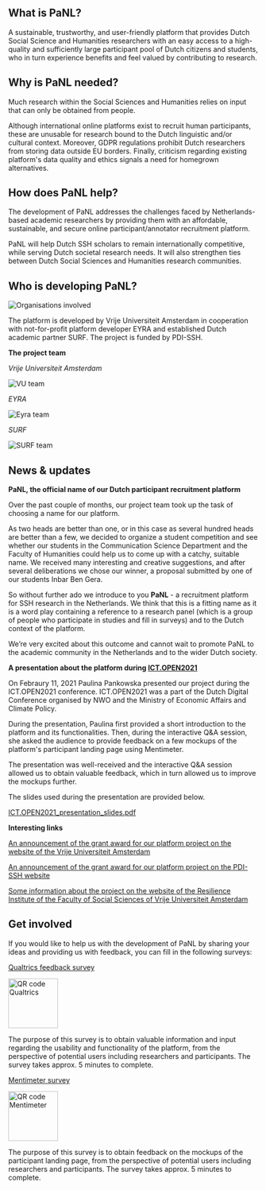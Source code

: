 
## What is PaNL?
A sustainable, trustworthy, and user-friendly platform that provides Dutch Social Science and Humanities researchers with an easy access to a high-quality and sufficiently large participant pool of Dutch citizens and students, who in turn experience benefits and feel valued by contributing to research. 

## Why is PaNL needed?
Much research within the Social Sciences and Humanities relies on input that can only be obtained from people. 

Although international online platforms exist to recruit human participants, these are unusable for research bound to the Dutch linguistic and/or cultural context. Moreover, GDPR regulations prohibit Dutch researchers from storing data outside EU borders. Finally, criticism regarding existing platform's data quality and ethics signals a need for homegrown alternatives.

## How does PaNL help? 
The development of PaNL addresses the challenges faced by Netherlands-based academic researchers by providing them with an affordable, sustainable, and secure online participant/annotator recruitment platform. 

PaNL will help Dutch SSH scholars to remain internationally competitive, while serving Dutch societal research needs. It will also strengthen ties between Dutch Social Sciences and Humanities research communities. 

## Who is developing PaNL?
<img align="center" src="https://user-images.githubusercontent.com/88659505/128699903-6ea37d62-7c51-4bad-b276-582450e10bb9.png"  title="Organisations involved" /> 

The platform is developed by Vrije Universiteit Amsterdam in cooperation with not-for-profit platform developer EYRA and established Dutch academic partner SURF. The project is funded by PDI-SSH. 

**The project team**

*Vrije Universiteit Amsterdam*

<img align="center"  src="https://user-images.githubusercontent.com/88659505/128718754-119f78e3-4813-437a-82ee-060608bed37d.png"  title="VU team" /> 


*EYRA* 

<img align="center" src="https://user-images.githubusercontent.com/88659505/128718646-00814d56-853b-4210-93fa-cf9c3afc6c89.png"  title="Eyra team" /> 


*SURF*

<img align="center" src="https://user-images.githubusercontent.com/88659505/128718913-91b4dcf1-d04c-4517-809f-ea8733c20d27.png"  title="SURF team" /> 

## News & updates 

**PaNL, the official name of our Dutch participant recruitment platform**

Over the past couple of months, our project team took up the task of choosing a name for our platform.

As two heads are better than one, or in this case as several hundred heads are better than a few, we decided to organize a student competition and see whether our students in the Communication Science Department and the Faculty of Humanities could help us to come up with a catchy, suitable name. We received many interesting and creative suggestions, and after several deliberations we chose our winner, a proposal submitted by one of our students Inbar Ben Gera.

So without further ado we introduce to you **PaNL** - a recruitment platform for SSH research in the Netherlands. We think that this is a fitting name as it is a word play containing a reference to a research panel (which is a group of people who participate in studies and fill in surveys) and to the Dutch context of the platform.

We’re very excited about this outcome and cannot wait to promote PaNL to the academic community in the Netherlands and to the wider Dutch society. 

 
**A presentation about the platform during [ICT.OPEN2021](https://www.ictopen.nl/)**

On Febraury 11, 2021 Paulina Pankowska presented our project during the ICT.OPEN2021 conference. ICT.OPEN2021 was a part of the Dutch Digital Conference organised by NWO and the Ministry of Economic Affairs and Climate Policy. 

During the presentation, Paulina first provided a short introduction to the platform and its functionalities. Then, during the interactive Q&A session, she asked the audience to provide feedback on a few mockups of the platform's participant landing page using Mentimeter. 

The presentation was well-received and the interactive Q&A session allowed us to obtain valuable feedback, which in turn allowed us to improve the mockups further.

The slides used during the presentation are provided below. 

[ICT.OPEN2021_presentation_slides.pdf](https://github.com/paulinakp/PaNL/files/6955043/ICT.OPEN2021_presentation_slides.pdf)


**Interesting links**

[An announcement of the grant award for our platform project on the website of the Vrije Universiteit Amsterdam](https://www.vu.nl/en/news-agenda/news/2020/apr-jun/04-06-platform-digitale-infrastructuur-social-science-and-humanities.aspx) 

[An announcement of the grant award for our platform project on the PDI-SSH website](https://pdi-ssh.nl/en/2020/06/funded-projects-2020-call/)

[Some information about the project on the website of the Resilience Institute of the Faculty of Social Sciences of Vrije Universiteit Amsterdam](https://www.resilience-institute.nl/en/expertise-labs/societal-impact-of-digital-media-sim-lab/the-internet-and-social-media/recruitment/)



## Get involved

If you would like to help us with the development of PaNL by sharing your ideas and providing us with feedback, you can fill in the following surveys:

[Qualtrics feedback survey](https://vuamsterdam.eu.qualtrics.com/jfe/form/SV_6hCewXeIyBsrhsO) 

<img src="https://user-images.githubusercontent.com/88659505/128721442-f39c7d86-d2f6-47c0-8f38-cbf1330f957d.png" alt="QR code Qualtrics" width="100" height="100">


The purpose of this survey is to obtain valuable information and input regarding the usability and functionality of the platform, from the perspective of potential users including researchers and participants. The survey takes approx. 5 minutes to complete.

[Mentimeter survey](https://www.menti.com/3sj11mxtid) 

<img src="https://user-images.githubusercontent.com/88659505/128721518-354436d9-107f-4fe7-b911-51840fd71f9e.png" alt="QR code Mentimeter" width="100" height="100">


The purpose of this survey is to obtain feedback on the mockups of the participant landing page, from the perspective of potential users including researchers and participants. The survey takes approx. 5 minutes to complete. 



